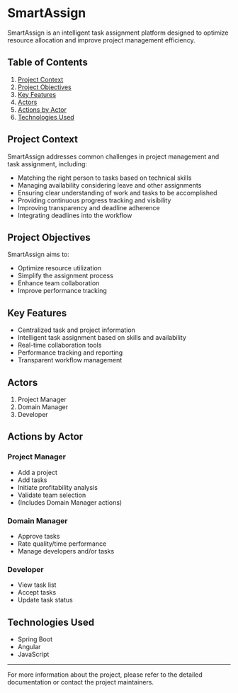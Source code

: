 # SmartAssign

SmartAssign is an intelligent task assignment platform designed to optimize resource allocation and improve project management efficiency.

## Table of Contents
1. [Project Context](#project-context)
2. [Project Objectives](#project-objectives)
3. [Key Features](#key-features)
4. [Actors](#actors)
5. [Actions by Actor](#actions-by-actor)
6. [Technologies Used](#technologies-used)

## Project Context

SmartAssign addresses common challenges in project management and task assignment, including:
- Matching the right person to tasks based on technical skills
- Managing availability considering leave and other assignments
- Ensuring clear understanding of work and tasks to be accomplished
- Providing continuous progress tracking and visibility
- Improving transparency and deadline adherence
- Integrating deadlines into the workflow

## Project Objectives

SmartAssign aims to:
- Optimize resource utilization
- Simplify the assignment process
- Enhance team collaboration
- Improve performance tracking

## Key Features

- Centralized task and project information
- Intelligent task assignment based on skills and availability
- Real-time collaboration tools
- Performance tracking and reporting
- Transparent workflow management

## Actors

1. Project Manager
2. Domain Manager
3. Developer

## Actions by Actor

### Project Manager
- Add a project
- Add tasks
- Initiate profitability analysis
- Validate team selection
- (Includes Domain Manager actions)

### Domain Manager
- Approve tasks
- Rate quality/time performance
- Manage developers and/or tasks

### Developer
- View task list
- Accept tasks
- Update task status

## Technologies Used

- Spring Boot
- Angular
- JavaScript

---

For more information about the project, please refer to the detailed documentation or contact the project maintainers.